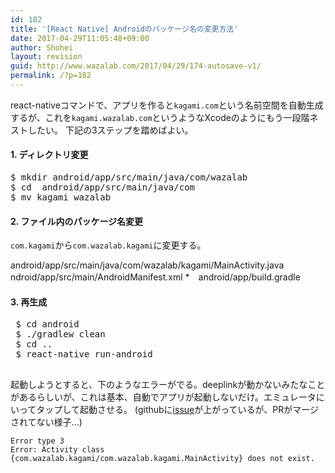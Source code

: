 ```yaml
---
id: 182
title: '[React Native] Androidのパッケージ名の変更方法'
date: 2017-04-29T11:05:48+09:00
author: Shohei
layout: revision
guid: http://www.wazalab.com/2017/04/29/174-autosave-v1/
permalink: /?p=182
---
```

react-nativeコマンドで、アプリを作ると<code>kagami.com</code>という名前空間を自動生成するが、これを<code>kagami.wazalab.com</code>というようなXcodeのようにもう一段階ネストしたい。
下記の3ステップを踏めばよい。

<h4>1. ディレクトリ変更</h4>

<pre class="theme:dark-terminal lang:default decode:true " >$ mkdir android/app/src/main/java/com/wazalab
$ cd  android/app/src/main/java/com
$ mv kagami wazalab</pre>

<h4>2. ファイル内のパッケージ名変更</h4>

<code>com.kagami</code>から<code>com.wazalab.kagami</code>に変更する。

android/app/src/main/java/com/wazalab/kagami/MainActivity.java
ndroid/app/src/main/AndroidManifest.xml
*　android/app/build.gradle

<h4>3. 再生成</h4>

<pre class="theme:dark-terminal lang:default decode:true " >
 $ cd android
 $ ./gradlew clean
 $ cd ..
 $ react-native run-android

</pre>

起動しようとすると、下のようなエラーがでる。deeplinkが動かないみたなことがあるらしいが、これは基本、自動でアプリが起動しないだけ。エミュレータにいってタップして起動させる。
(githubに<a href="https://github.com/facebook/react-native/issues/5546#ref-pullrequest-166889844">issue</a>が上がっているが、PRがマージされてない様子...)

<pre><code>Error type 3
Error: Activity class {com.wazalab.kagami/com.wazalab.kagami.MainActivity} does not exist.
</code></pre>